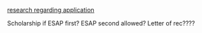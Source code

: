 [research regarding application](https://docs.google.com/document/d/1tTwMBVhHmlbm-lFdUcE9aJHtBVe0z3_Z1Lz3hRkZviU/edit)

Scholarship if ESAP first?
ESAP second allowed?
Letter of rec????